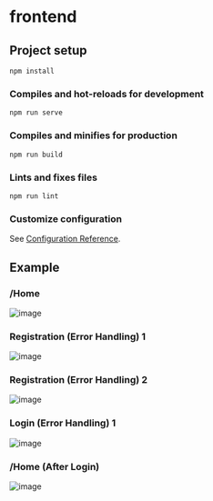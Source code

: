 # frontend

## Project setup
```
npm install
```

### Compiles and hot-reloads for development
```
npm run serve
```

### Compiles and minifies for production
```
npm run build
```

### Lints and fixes files
```
npm run lint
```

### Customize configuration
See [Configuration Reference](https://cli.vuejs.org/config/).

## Example
### /Home
![image](https://github.com/cukang98/VueExample/assets/71786356/897216ea-fa18-4d4a-8361-0976140161bc)

### Registration (Error Handling) 1
![image](https://github.com/cukang98/VueExample/assets/71786356/8312860c-a656-492b-9a74-1e8452e9cbcc)

### Registration (Error Handling) 2
![image](https://github.com/cukang98/VueExample/assets/71786356/b3d86a5e-186a-4a1f-a370-d15eef8e6169)

### Login (Error Handling) 1
![image](https://github.com/cukang98/VueExample/assets/71786356/f2b6549d-2f08-4160-964b-0633f7a28b26)

### /Home (After Login)
![image](https://github.com/cukang98/VueExample/assets/71786356/bbe25fe1-75b1-4580-958a-09fa11bd8934)

